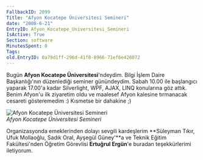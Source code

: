 ```yaml
---
FallbackID: 2099
Title: "Afyon Kocatepe Üniversitesi Semineri"
date: "2008-6-21"
EntryID: Afyon_Kocatepe_Universitesi_Semineri
IsActive: True
Section: software
MinutesSpent: 0
Tags: 
old.EntryID: 0a79d1ff-296d-41f8-8966-71ef6e426072
---
```

Bugün **Afyon Kocatepe Üniversitesi**'ndeydim. Bilgi İşlem Daire
Başkanlığı'nın düzenlediği seminer günündeydim. Sabah 10.00 ile
başlangıcı yaparak 17.00'a kadar Silverlight, WPF, AJAX, LINQ konularına
göz attık. Benim Afyon'u ilk ziyaretim oldu ve maalesef Afyon kalesine
tırmanacak cesareti gösteremedim :) Kısmetse bir dahakine ;)

![Afyon Kocatepe Üniversitesi
Semineri](media/Afyon_Kocatepe_Universitesi_Semineri/20062008_1.jpg)\
*Afyon Kocatepe Üniversitesi Semineri*

Organizasyonda emeklerinden dolayı sevgili kardeşlerim **Süleyman Tıkır,
Ufuk Mollaoğlu, Sadık Oral, Ayşegül Güney'**a ve Teknik Eğitim
Fakültesi'nden Öğretim Görevlisi **Ertuğrul Ergün**'e buradan
teşekkürlerimi iletiyorum.


